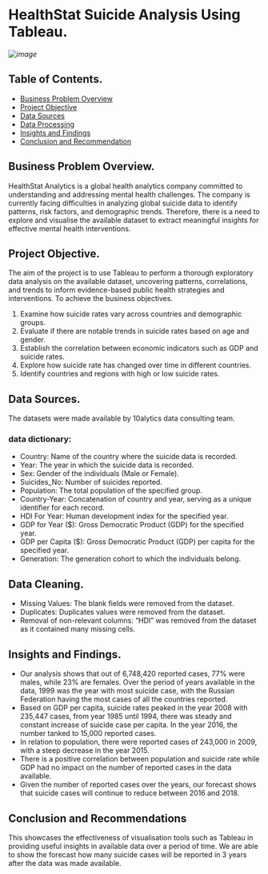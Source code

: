 # HealthStat Suicide Analysis Using Tableau.
*![image](https://github.com/Ugondu/SuicideAnalysisUsingTableau/assets/113315492/6e1f9931-852c-4110-8042-9ca5327502c9)*
## Table of Contents.
- [Business Problem Overview](#business-problem-overview)
- [Project Objective](#project-objective)
- [Data Sources](#data-sources)
- [Data Processing](#data-processing)
- [Insights and Findings](#insights-and-findings)
- [Conclusion and Recommendation](#conclusion-and-recommendation)
## Business Problem Overview.
HealthStat Analytics is a global health analytics company committed to understanding and addressing mental health challenges. The company is currently facing difficulties in analyzing global suicide data to identify patterns, risk factors, and demographic trends. Therefore, there is a need to explore and visualise the available dataset to extract meaningful insights for effective mental health interventions.
## Project Objective. 
The aim of the project is to use Tableau to perform a thorough exploratory data analysis on the available dataset, uncovering patterns, correlations, and trends to inform evidence-based public health strategies and interventions.
To achieve the business objectives.
1.	Examine how suicide rates vary across countries and demographic groups.
2.	Evaluate if there are notable trends in suicide rates based on age and gender.
3.	Establish the correlation between economic indicators such as GDP and suicide rates.
4.	Explore how suicide rate has changed over time in different countries.
5.	Identify countries and regions with high or low suicide rates.

## Data Sources.
The datasets were made available by 10alytics data consulting team.
### data dictionary:
* Country: Name of the country where the suicide data is recorded.
* Year: The year in which the suicide data is recorded.
* Sex: Gender of the individuals (Male or Female).
* Suicides_No: Number of suicides reported.
* Population: The total population of the specified group.
* Country-Year: Concatenation of country and year, serving as a unique identifier for each record.
* HDI For Year: Human development index for the specified year.
* GDP for Year ($): Gross Democratic Product (GDP) for the specified year.
* GDP per Capita ($): Gross Democratic Product (GDP) per capita for the specified year.
* Generation: The generation cohort to which the individuals belong.
## Data Cleaning.
* Missing Values: The blank fields were removed from the dataset.
* Duplicates: Duplicates values were removed from the dataset.
* Removal of non-relevant columns: “HDI” was removed from the dataset as it contained many missing cells.
## Insights and Findings.
* Our analysis shows that out of 6,748,420 reported cases, 77% were males, while 23% are females. Over the period of years available in the data, 1999 was the year with most suicide case, with the Russian Federation having the most cases of all the countries reported.
* Based on GDP per capita, suicide rates peaked in the year 2008 with 235,447 cases, from year 1985 until 1994, there was steady and constant increase of suicide case per capita. In the year 2016, the number tanked to 15,000 reported cases.
* In relation to population, there were reported cases of 243,000 in 2009, with a steep decrease in the year 2015.
* There is a positive correlation between population and suicide rate while GDP had no impact on the number of reported cases in the data available.
* Given the number of reported cases over the years, our forecast shows that suicide cases will continue to reduce between 2016 and 2018.
## Conclusion and Recommendations
This showcases the effectiveness of visualisation tools such as Tableau in providing useful insights in available data over a period of time. We are able to show the forecast how many suicide cases will be reported in 3 years after the data was made available. 

